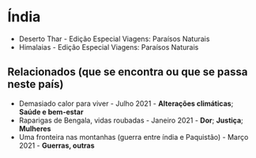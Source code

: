 # Índia

* Deserto Thar - Edição Especial Viagens: Paraísos Naturais
* Himalaias - Edição Especial Viagens: Paraísos Naturais

## Relacionados (que se encontra ou que se passa neste país)
* Demasiado calor para viver - Julho 2021 - **Alterações climáticas**; **Saúde e bem-estar**
* Raparigas de Bengala, vidas roubadas - Janeiro 2021 - **Dor**; **Justiça**; **Mulheres** 
* Uma fronteira nas montanhas (guerra entre índia e Paquistão) - Março 2021 - **Guerras, outras**